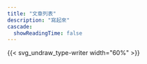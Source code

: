 ```yaml
---
title: "文章列表"
description: "寫起來"
cascade:
  showReadingTime: false
---
```


<!-- shortcode 設定 svg -->
{{< svg_undraw_type-writer width="60%" >}}
